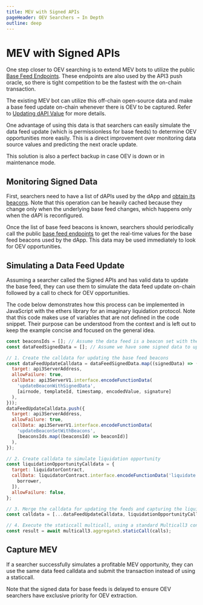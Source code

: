 ```yaml
---
title: MEV with Signed APIs
pageHeader: OEV Searchers → In Depth
outline: deep
---
```


<PageHeader/>

# MEV with Signed APIs

One step closer to OEV searching is to extend MEV bots to utilize the public
[Base Feed Endpoints](/oev-searchers/in-depth/dapis/#base-feed-endpoints). These
endpoints are also used by the API3 push oracle, so there is tight competition
to be the fastest with the on-chain transaction.

The existing MEV bot can utilize this off-chain open-source data and make a base
feed update on-chain whenever there is OEV to be captured. Refer to
[Updating dAPI Value](/oev-searchers/in-depth/dapis/#updating-dapi-value) for
more details.

One advantage of using this data is that searchers can easily simulate the data
feed update (which is permissionless for base feeds) to determine OEV
opportunities more easily. This is a direct improvement over monitoring data
source values and predicting the next oracle update.

This solution is also a perfect backup in case OEV is down or in maintenance
mode.

## Monitoring Signed Data

First, searchers need to have a list of dAPIs used by the dApp and
[obtain its beacons](/oev-searchers/in-depth/dapis/#dapp-sources). Note that
this operation can be heavily cached because they change only when the
underlying base feed changes, which happens only when the dAPI is reconfigured.

Once the list of base feed beacons is known, searchers should periodically call
the public
[base feed endpoints](/oev-searchers/in-depth/dapis/#base-feed-endpoints) to get
the real-time values for the base feed beacons used by the dApp. This data may
be used immediately to look for OEV opportunities.

## Simulating a Data Feed Update

Assuming a searcher called the Signed APIs and has valid data to update the base
feed, they can use them to simulate the data feed update on-chain followed by a
call to check for OEV opportunities.

The code below demonstrates how this process can be implemented in JavaScript
with the ethers library for an imaginary liquidation protocol. Note that this
code makes use of variables that are not defined in the code snippet. Their
purpose can be understood from the context and is left out to keep the example
concise and focused on the general idea.

```javascript
const beaconsIds = []; // Assume the data feed is a beacon set with these beacons
const dataFeedSignedData = []; // Assume we have some signed data to update

// 1. Create the calldata for updating the base feed beacons
const dataFeedUpdateCalldata = dataFeedSignedData.map((signedData) => ({
  target: api3ServerAddress,
  allowFailure: true,
  callData: api3ServerV1.interface.encodeFunctionData(
    'updateBeaconWithSignedData',
    [airnode, templateId, timestamp, encodedValue, signature]
  ),
}));
dataFeedUpdateCalldata.push({
  target: api3ServerAddress,
  allowFailure: true,
  callData: api3ServerV1.interface.encodeFunctionData(
    'updateBeaconSetWithBeacons',
    [beaconsIds.map((beaconsId) => beaconId)]
  ),
});

// 2. Create calldata to simulate liquidation opportunity
const liquidationOpportunityCalldata = {
  target: liquidatorContract,
  callData: liquidatorContract.interface.encodeFunctionData('liquidate', [
    borrower,
  ]),
  allowFailure: false,
};

// 3. Merge the calldata for updating the feeds and capturing the liquidation
const calldata = [...dataFeedUpdateCalldata, liquidationOpportunityCalldata];

// 4. Execute the staticcall multicall, using a standard Multicall3 contract
const result = await multicall3.aggregate3.staticCall(calls);
```

## Capture MEV

If a searcher successfully simulates a profitable MEV opportunity, they can use
the same data feed calldata and submit the transaction instead of using a
staticcall.

Note that the signed data for base feeds is delayed to ensure OEV searchers have
exclusive priority for OEV extraction.
